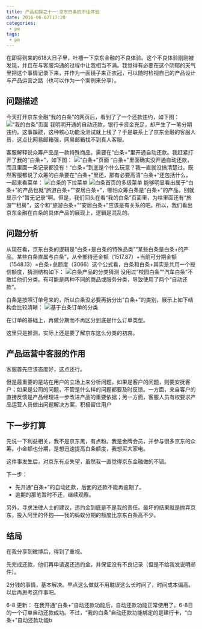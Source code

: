 ```yaml
---
title: 产品初探之十一:京东白条的不佳体验
date: 2016-06-07T17:20
categories:
 - pm
tags:
 - pm
---
```


在即将到来的618大日子里，吐槽一下京东金融的不良体验。这个不良体验刚刚被发现，并且在与客服沟通的过程中让我相当不满。我觉得有必要在这个阴郁的天气里把这个事情记录下来，并作为一面镜子来正衣冠，可以随时检视自己的产品设计与产品运营之路（也可以作为一个案例来分享）。

## 问题描述

今天打开京东金融“我的白条”的网页后，看到了了一个还款违约，如下图：
![“我的白条”页面](http://upload-images.jianshu.io/upload_images/30140-954fc2490d4b57aa.png?imageMogr2/auto-orient/strip%7CimageView2/2/w/1240)
我明明开通的自动还款，银行卡资金充足，却产生了一笔分期违约。这事蹊跷，这种核心功能没测试就上线了？于是联系上了京东金融的客服人员，这点比网易邮箱强，网易邮箱找不到真人客服。

客服解释说众筹产品是一款特殊商品，需要在“白条+”里开通自动还款。我赶紧打开了我的“白条+”，如下图：
![“白条+”页面](http://upload-images.jianshu.io/upload_images/30140-1777cc759881e7fa.png?imageMogr2/auto-orient/strip%7CimageView2/2/w/1240)
“白条+”里面确实没开通自动还款，而且里面一条记录都没有！“白条+”到底是个什么玩意？我一直就没搞清楚过。既然客服都说了众筹的白条要在“白条+”里还，那有必要高清“白条+”还包括什么，一起来看菜单：
![白条的下拉菜单](http://upload-images.jianshu.io/upload_images/30140-1834fbe26df04e20.png?imageMogr2/auto-orient/strip%7CimageView2/2/w/1240)
![白条首页的多级菜单](http://upload-images.jianshu.io/upload_images/30140-67b1d92c2f42d57b.png?imageMogr2/auto-orient/strip%7CimageView2/2/w/1240)
能够明显看出属于“白条+”的产品也就“旅游白条+”“安居白条+”，哪怕众筹白条是“白条+”的产品，别就显示个“暂无记录”啊。但是，我们回头在看“我的白条”页面里，为啥里面还有“旅游”“租房”，这个和“旅游白条+”“安居白条+”应该是有关系的吧。所以，我们看出京东金融在白条的具体产品的展现上，逻辑是混乱的。

## 问题分析
从现在看，京东白条的逻辑是“白条+是白条的特殊品类”“某些白条是白条+的产品，某些白条直属与白条”，从全部待还金额（1517.87）+当前可分期金额（1548.13）=白条+总额度（3066）这个公式看，白条和白条+其实是共用一个授信额度，猜测结构如下：
![白条产品的分类猜测](http://upload-images.jianshu.io/upload_images/30140-a38585f28b67235c.png?imageMogr2/auto-orient/strip%7CimageView2/2/w/1240)
没用过“校园白条”“汽车白条”不敢给他们分类。有可能是两种不同的商品或服务分类，导致使用了两个“自动还款”。

白条是按照订单号来的，所以白条没必要再拆分出“白条+”的类别，展示上如下结构会比较清晰：
![基于白条订单的分类](http://upload-images.jianshu.io/upload_images/30140-8e8a3cfe0660436c.png?imageMogr2/auto-orient/strip%7CimageView2/2/w/1240)

在订单的基础上，再做分期而不再区分到底是什么订单类型。

这里只是推测，实际上还是要了解京东这么分类的初衷。

## 产品运营中客服的作用
客服首先应该态度好，这点还行。

但是最重要的是站在用户的立场上来分析问题。如果是客户的问题，则要安抚客户；如果是公司的问题，不管是什么样的问题都要及时反馈。一方面，来自客户的直接反馈是产品经理进一步改进产品的重要依据；另一方面，客服人员有权要求产品运营人员做出问题解决方案，积极留住用户

## 下一步打算
先说一下利益相关，我不是京东黑，有点粉。我是金牌会员，并参与很多京东的众筹。小金额也分期，是想迅速提高白条额度，我想买大家电。

这件事发生后，对京东有点失望，虽然我一直觉得京东金融做的不错。

下一步：
- 先开通“白条+”的自动还款，后面的还款不能再逾期了。
- 逾期的那笔暂时不还，继续观察。

另外，寻求法律人士的建议，违约金到底是不是我的责任。最坏的结果就是抛弃京东，投入阿里的怀抱——我的蚂蚁分期的额度比京东白条高不少。

## 结局
在我分享到微博后，得到了重视。

先完成还款，他们再申请返还违约金，并保证没有不良记录（但是不给我发说明邮件）。

2分钱的事情，基本解决。早点这么做就不用耽误这么长时间了，时间成本偏高。以后再思考这件事吧。

6-8 更新：
在我开通“白条+”自动还款功能后，自动还款功能正常使用了。6-8日的一个订单自动还款成功。不过，“我的白条”自动还款功能绑定的是建行卡，“白条+”自动还款功能b
